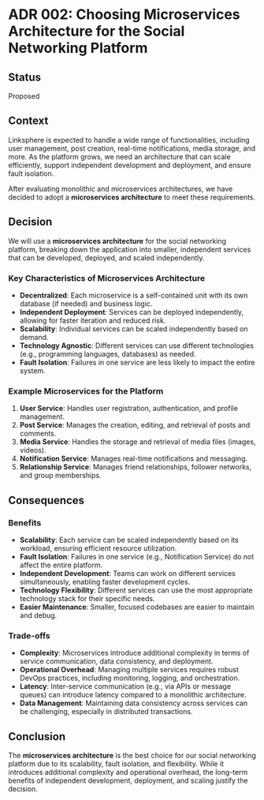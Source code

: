 # ADR 002: Choosing Microservices Architecture for the Social Networking Platform

## Status

Proposed

## Context

Linksphere is expected to handle a wide range of functionalities, including user management, post creation, real-time notifications, media storage, and more. As the platform grows, we need an architecture that can scale efficiently, support independent development and deployment, and ensure fault isolation.

After evaluating monolithic and microservices architectures, we have decided to adopt a **microservices architecture** to meet these requirements.

## Decision

We will use a **microservices architecture** for the social networking platform, breaking down the application into smaller, independent services that can be developed, deployed, and scaled independently.

### Key Characteristics of Microservices Architecture

- **Decentralized**: Each microservice is a self-contained unit with its own database (if needed) and business logic.
- **Independent Deployment**: Services can be deployed independently, allowing for faster iteration and reduced risk.
- **Scalability**: Individual services can be scaled independently based on demand.
- **Technology Agnostic**: Different services can use different technologies (e.g., programming languages, databases) as needed.
- **Fault Isolation**: Failures in one service are less likely to impact the entire system.

### Example Microservices for the Platform

1. **User Service**: Handles user registration, authentication, and profile management.
2. **Post Service**: Manages the creation, editing, and retrieval of posts and comments.
3. **Media Service**: Handles the storage and retrieval of media files (images, videos).
4. **Notification Service**: Manages real-time notifications and messaging.
5. **Relationship Service**: Manages friend relationships, follower networks, and group memberships.

## Consequences

### Benefits

- **Scalability**: Each service can be scaled independently based on its workload, ensuring efficient resource utilization.
- **Fault Isolation**: Failures in one service (e.g., Notification Service) do not affect the entire platform.
- **Independent Development**: Teams can work on different services simultaneously, enabling faster development cycles.
- **Technology Flexibility**: Different services can use the most appropriate technology stack for their specific needs.
- **Easier Maintenance**: Smaller, focused codebases are easier to maintain and debug.

### Trade-offs

- **Complexity**: Microservices introduce additional complexity in terms of service communication, data consistency, and deployment.
- **Operational Overhead**: Managing multiple services requires robust DevOps practices, including monitoring, logging, and orchestration.
- **Latency**: Inter-service communication (e.g., via APIs or message queues) can introduce latency compared to a monolithic architecture.
- **Data Management**: Maintaining data consistency across services can be challenging, especially in distributed transactions.

## Conclusion

The **microservices architecture** is the best choice for our social networking platform due to its scalability, fault isolation, and flexibility. While it introduces additional complexity and operational overhead, the long-term benefits of independent development, deployment, and scaling justify the decision.
